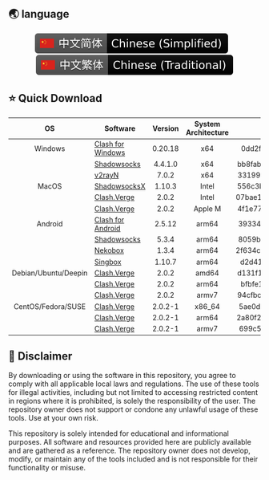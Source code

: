 ## 🌏 language
<p align="center">
<a title="Hexo Version" target="_blank" href="https://github.com/heartyuui/Agent-software/blob/main/README.md"><img alt="Hexo Version" src="https://raw.githubusercontent.com/heartyuui/Agent-software/refs/heads/main/logo/Chinese-Simplified_language.svg"></a>
 &nbsp;&nbsp;
<a title="Hexo Version" target="_blank" href="https://github.com/heartyuui/Agent-software/blob/main/README_Trad.md"><img alt="Hexo Version" src="https://raw.githubusercontent.com/heartyuui/Agent-software/refs/heads/main/logo/Chinese-Traditional_language.svg"></a>
</p>

## ⭐ Quick Download
| OS      | Software | Version | System Architecture | MD5 |
| :-----------: | ----------- | :-----------: | :-----------: | :-----------: |
| Windows     | [Clash for Windows](https://raw.githubusercontent.com/heartyuui/Agent-software/refs/heads/main/windows/Clash_0.20.18_windows.7z)       | 0.20.18 | x64 | 0dd2fc9bfacf271ce2512df55b1e9fe2 |
|      | [Shadowsocks](https://raw.githubusercontent.com/heartyuui/Agent-software/refs/heads/main/windows/Shadowsocks_4.4.1.0_windows.zip)       | 4.4.1.0 | x64 | bb8fabe90e342c166aa227ad9978e36b |
|      | [v2rayN](https://raw.githubusercontent.com/heartyuui/Agent-software/refs/heads/main/windows/v2rayN_7.0.2_windows.zip)       | 7.0.2 | x64 | 331997f4b4983038ff905ee95638ee45 |
| MacOS     | [ShadowsocksX](https://raw.githubusercontent.com/heartyuui/Agent-software/refs/heads/main/macos/ShadowsocksX_1.10.3_macos.dmg)       | 1.10.3 | Intel | 556c3b95cf669e97cb5c3a8a952e069c |
|      | [Clash.Verge](https://raw.githubusercontent.com/heartyuui/Agent-software/refs/heads/main/macos/Clash.Verge_2.0.2_Intel_macos.dmg)       | 2.0.2 | Intel | 07bae142ec6e874250b20a614e500a28 |
|      | [Clash.Verge](https://raw.githubusercontent.com/heartyuui/Agent-software/refs/heads/main/macos/Clash.Verge_2.0.2_appleM_macos.dmg)       | 2.0.2 | Apple M | 4f1e77b434d922e4815b858ef9e0ad5e |
| Android     | [Clash for Android](https://raw.githubusercontent.com/heartyuui/Agent-software/refs/heads/main/android/Clash_2.5.12_android.apk)       | 2.5.12 | arm64 | 393343a3723e5a30b357be5f0ff392a7 |
|      | [Shadowsocks](https://raw.githubusercontent.com/heartyuui/Agent-software/refs/heads/main/android/Shadowsocks_5.3.4_android.apk)       | 5.3.4 | arm64 | 8059b683e5d66e8a8ca18bc3fad115cf |
|      | [Nekobox](https://raw.githubusercontent.com/heartyuui/Agent-software/refs/heads/main/android/Nekobox_1.3.4_android.apk)       | 1.3.4 | arm64 | 2f634c6b74462232561a34b43a92d034 |
|      | [Singbox](https://raw.githubusercontent.com/heartyuui/Agent-software/refs/heads/main/android/Singbox_1.10.7_android.apk)       | 1.10.7 | arm64 | d2d41e1fb639d4ff56dd9e85f14da80f |
| Debian/Ubuntu/Deepin | [Clash.Verge](https://raw.githubusercontent.com/heartyuui/Agent-software/refs/heads/main/linux/Debian-Ubuntu-Deepin/Clash.Verge_2.0.2_amd64.deb) | 2.0.2 | amd64 | d131f1744236433a56d28ee296aa48fd |
|  | [Clash.Verge](https://raw.githubusercontent.com/heartyuui/Agent-software/refs/heads/main/linux/Debian-Ubuntu-Deepin/Clash.Verge_2.0.2_arm64.deb) | 2.0.2 | arm64 | bfbfe1c2cae8c34eb82cccfe5dd9b5cc |
|  | [Clash.Verge](https://raw.githubusercontent.com/heartyuui/Agent-software/refs/heads/main/linux/Debian-Ubuntu-Deepin/Clash.Verge_2.0.2_armv7.deb) | 2.0.2 | armv7 | 94cfbc8f63c33956e428c21a3864b355 |
| CentOS/Fedora/SUSE | [Clash.Verge](https://raw.githubusercontent.com/heartyuui/Agent-software/refs/heads/main/linux/CentOS-Fedora-SUSE/Clash.Verge_2.0.2-1_x86_64.rpm) | 2.0.2-1 | x86_64 | 5ae0de379cd2829be15c6f5201fd6c2f |
|  | [Clash.Verge](https://raw.githubusercontent.com/heartyuui/Agent-software/refs/heads/main/linux/CentOS-Fedora-SUSE/Clash.Verge_2.0.2-1_arm64.rpm) | 2.0.2-1 | arm64 | 2a80f2623e658cc40a076d78473c350c |
|  | [Clash.Verge](https://raw.githubusercontent.com/heartyuui/Agent-software/refs/heads/main/linux/CentOS-Fedora-SUSE/Clash.Verge-2.0.2-1.armv7.rpm) | 2.0.2-1 | armv7 | 699c51c71ddebb933e1aff0303e7eef2 |
## 📜 Disclaimer
By downloading or using the software in this repository, you agree to comply with all applicable local laws and regulations. The use of these tools for illegal activities, including but not limited to accessing restricted content in regions where it is prohibited, is solely the responsibility of the user. The repository owner does not support or condone any unlawful usage of these tools. Use at your own risk.

This repository is solely intended for educational and informational purposes. All software and resources provided here are publicly available and are gathered as a reference. The repository owner does not develop, modify, or maintain any of the tools included and is not responsible for their functionality or misuse.